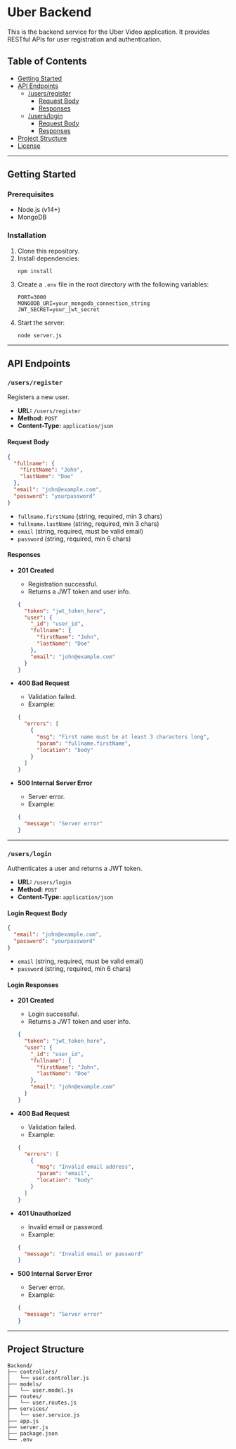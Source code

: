 # Uber Backend

This is the backend service for the Uber Video application. It provides RESTful APIs for user registration and authentication.

## Table of Contents

- [Getting Started](#getting-started)
- [API Endpoints](#api-endpoints)
  - [/users/register](#usersregister)
    - [Request Body](#request-body)
    - [Responses](#responses)
  - [/users/login](#userslogin)
    - [Request Body](#login-request-body)
    - [Responses](#login-responses)
- [Project Structure](#project-structure)
- [License](#license)

---

## Getting Started

### Prerequisites

- Node.js (v14+)
- MongoDB

### Installation

1. Clone this repository.
2. Install dependencies:
    ```
    npm install
    ```
3. Create a `.env` file in the root directory with the following variables:
    ```
    PORT=3000
    MONGODB_URI=your_mongodb_connection_string
    JWT_SECRET=your_jwt_secret
    ```
4. Start the server:
    ```
    node server.js
    ```

---

## API Endpoints

### `/users/register`

Registers a new user.

- **URL:** `/users/register`
- **Method:** `POST`
- **Content-Type:** `application/json`

#### Request Body

```json
{
  "fullname": {
    "firstName": "John",
    "lastName": "Doe"
  },
  "email": "john@example.com",
  "password": "yourpassword"
}
```

- `fullname.firstName` (string, required, min 3 chars)
- `fullname.lastName` (string, required, min 3 chars)
- `email` (string, required, must be valid email)
- `password` (string, required, min 6 chars)

#### Responses

- **201 Created**
  - Registration successful.
  - Returns a JWT token and user info.
  ```json
  {
    "token": "jwt_token_here",
    "user": {
      "_id": "user_id",
      "fullname": {
        "firstName": "John",
        "lastName": "Doe"
      },
      "email": "john@example.com"
    }
  }
  ```

- **400 Bad Request**
  - Validation failed.
  - Example:
  ```json
  {
    "errors": [
      {
        "msg": "First name must be at least 3 characters long",
        "param": "fullname.firstName",
        "location": "body"
      }
    ]
  }
  ```

- **500 Internal Server Error**
  - Server error.
  - Example:
  ```json
  {
    "message": "Server error"
  }
  ```

---

### `/users/login`

Authenticates a user and returns a JWT token.

- **URL:** `/users/login`
- **Method:** `POST`
- **Content-Type:** `application/json`

#### Login Request Body

```json
{
  "email": "john@example.com",
  "password": "yourpassword"
}
```

- `email` (string, required, must be valid email)
- `password` (string, required, min 6 chars)

#### Login Responses

- **201 Created**
  - Login successful.
  - Returns a JWT token and user info.
  ```json
  {
    "token": "jwt_token_here",
    "user": {
      "_id": "user_id",
      "fullname": {
        "firstName": "John",
        "lastName": "Doe"
      },
      "email": "john@example.com"
    }
  }
  ```

- **400 Bad Request**
  - Validation failed.
  - Example:
  ```json
  {
    "errors": [
      {
        "msg": "Invalid email address",
        "param": "email",
        "location": "body"
      }
    ]
  }
  ```

- **401 Unauthorized**
  - Invalid email or password.
  - Example:
  ```json
  {
    "message": "Invalid email or password"
  }
  ```

- **500 Internal Server Error**
  - Server error.
  - Example:
  ```json
  {
    "message": "Server error"
  }
  ```

---

## Project Structure

```
Backend/
├── controllers/
│   └── user.controller.js
├── models/
│   └── user.model.js
├── routes/
│   └── user.routes.js
├── services/
│   └── user.service.js
├── app.js
├── server.js
├── package.json
└── .env
```